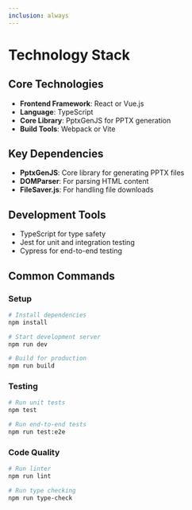 ```yaml
---
inclusion: always
---
```


# Technology Stack

## Core Technologies
- **Frontend Framework**: React or Vue.js
- **Language**: TypeScript
- **Core Library**: PptxGenJS for PPTX generation
- **Build Tools**: Webpack or Vite

## Key Dependencies
- **PptxGenJS**: Core library for generating PPTX files
- **DOMParser**: For parsing HTML content
- **FileSaver.js**: For handling file downloads

## Development Tools
- TypeScript for type safety
- Jest for unit and integration testing
- Cypress for end-to-end testing

## Common Commands

### Setup
```bash
# Install dependencies
npm install

# Start development server
npm run dev

# Build for production
npm run build
```

### Testing
```bash
# Run unit tests
npm test

# Run end-to-end tests
npm run test:e2e
```

### Code Quality
```bash
# Run linter
npm run lint

# Run type checking
npm run type-check
```